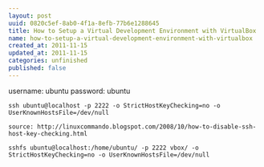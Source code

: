 ```yaml
---
layout: post
uuid: 0820c5ef-8ab0-4f1a-8efb-77b6e1288645
title: How to Setup a Virtual Development Environment with VirtualBox
name: how-to-setup-a-virtual-development-environment-with-virtualbox
created_at: 2011-11-15
updated_at: 2011-11-15
categories: unfinished
published: false
---
```


username: ubuntu
password: ubuntu


    ssh ubuntu@localhost -p 2222 -o StrictHostKeyChecking=no -o UserKnownHostsFile=/dev/null
    
    source: http://linuxcommando.blogspot.com/2008/10/how-to-disable-ssh-host-key-checking.html
    
    sshfs ubuntu@localhost:/home/ubuntu/ -p 2222 vbox/ -o StrictHostKeyChecking=no -o UserKnownHostsFile=/dev/null
